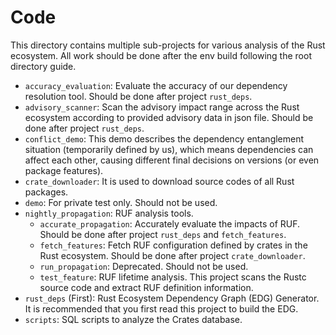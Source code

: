 # Code

This directory contains multiple sub-projects for various analysis of the Rust ecosystem. All work should be done after the env build following the root directory guide.

- `accuracy_evaluation`: Evaluate the accuracy of our dependency resolution tool. Should be done after project `rust_deps`.
- `advisory_scanner`: Scan the advisory impact range across the Rust ecosystem according to provided advisory data in json file. Should be done after project `rust_deps`.
- `conflict_demo`: This demo describes the dependency entanglement situation (temporarily defined by us), which means dependencies can affect each other, causing different final decisions on versions (or even package features).
- `crate_downloader`: It is used to download source codes of all Rust packages.
- `demo`: For private test only. Should not be used.
- `nightly_propagation`: RUF analysis tools.
  - `accurate_propagation`: Accurately evaluate the impacts of RUF. Should be done after project `rust_deps` and `fetch_features`.
  - `fetch_features`: Fetch RUF configuration defined by crates in the Rust ecosystem. Should be done after project `crate_downloader`.
  - `run_propagation`: Deprecated. Should not be used.
  - `test_feature`: RUF lifetime analysis. This project scans the Rustc source code and extract RUF definition information.
- `rust_deps` (First): Rust Ecosystem Dependency Graph (EDG) Generator. It is recommended that you first read this project to build the EDG.
- `scripts`: SQL scripts to analyze the Crates database.